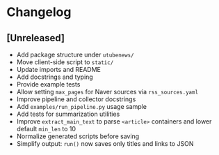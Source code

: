 # Changelog

## [Unreleased]
- Add package structure under `utubenews/`
- Move client-side script to `static/`
- Update imports and README
- Add docstrings and typing
- Provide example tests
- Allow setting `max_pages` for Naver sources via `rss_sources.yaml`
- Improve pipeline and collector docstrings
- Add `examples/run_pipeline.py` usage sample
- Add tests for summarization utilities
- Improve `extract_main_text` to parse `<article>` containers and lower
  default `min_len` to 10
- Normalize generated scripts before saving
- Simplify output: `run()` now saves only titles and links to JSON
